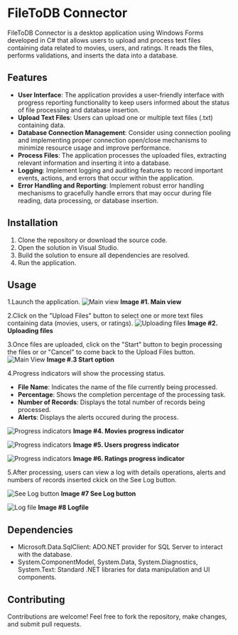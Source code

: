 # FileToDB Connector

FileToDB Connector is a desktop application using Windows Forms developed in C# that allows users to upload and process text files containing data related to movies, users, and ratings. It reads the files, performs validations, and inserts the data into a database.  

## Features

- **User Interface**: The application provides a user-friendly interface with progress reporting functionality to keep users informed about the status of file processing and database insertion.  
- **Upload Text Files**: Users can upload one or multiple text files (.txt) containing data.
- **Database Connection Management**: Consider using connection pooling and implementing proper connection open/close mechanisms to minimize resource usage and improve performance.
- **Process Files**: The application processes the uploaded files, extracting relevant information and inserting it into a database.
- **Logging**: Implement logging and auditing features to record important events, actions, and errors that occur within the application.  
- **Error Handling and Reporting**: Implement robust error handling mechanisms to gracefully handle errors that may occur during file reading, data processing, or database insertion.

## Installation

1. Clone the repository or download the source code.
2. Open the solution in Visual Studio.
3. Build the solution to ensure all dependencies are resolved.
4. Run the application.

## Usage

1.Launch the application.
![Main view](img/Image1.jpg)
**Image #1. Main view**

2.Click on the "Upload Files" button to select one or more text files containing data (movies, users, or ratings).
![Uploading files](img/Image2.jpg)
**Image #2. Uploading files**

3.Once files are uploaded, click on the "Start" button to begin processing the files or or "Cancel" to come back to the Upload Files button.
![Main View](img/image10.jpg)
**Image #.3 Start option**

4.Progress indicators will show the processing status.

- **File Name**: Indicates the name of the file currently being processed.
- **Percentage**: Shows the completion percentage of the processing task.
- **Number of Records**: Displays the total number of records being processed.
- **Alerts**: Displays the alerts occured during the process.

![Progress indicators](img/Image3.jpg)
**Image #4. Movies progress indicator**

![Progress indicators](img/image8.jpg)
**Image #5. Users progress indicator**

![Progress indicators](img/image7.jpg)
**Image #6. Ratings progress indicator**

5.After processing, users can view a log with details operations, alerts and numbers of records inserted ckick on the See Log button.

![See Log button](img/image4.jpg)
**Image #7 See Log button**

![Log file](img/image9.jpg)
**Image #8 Logfile**

## Dependencies

- Microsoft.Data.SqlClient: ADO.NET provider for SQL Server to interact with the database.
- System.ComponentModel, System.Data, System.Diagnostics, System.Text: Standard .NET libraries for data manipulation and UI components.

## Contributing

Contributions are welcome! Feel free to fork the repository, make changes, and submit pull requests.
